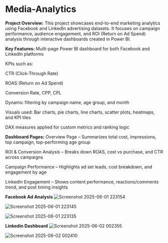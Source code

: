# Media-Analytics
**Project Overview:**
This project showcases end-to-end marketing analytics using Facebook and LinkedIn advertising datasets. It focuses on campaign performance, audience engagement, and ROI (Return on Ad Spend) analysis through interactive dashboards created in Power BI.

**Key Features:**
Multi-page Power BI dashboard for both Facebook and LinkedIn platforms

KPIs such as:

CTR (Click-Through Rate)

ROAS (Return on Ad Spend)

Conversion Rate, CPP, CPL

Dynamic filtering by campaign name, age group, and month

Visuals used: Bar charts, pie charts, line charts, scatter plots, heatmaps, and KPI tiles

DAX measures applied for custom metrics and ranking logic

**Dashboard Pages:**
Overview Page – Summarizes total cost, impressions, top campaign, top-performing age group

ROI & Conversion Analysis – Breaks down ROAS, cost vs purchase, and CTR across campaigns

Campaign Performance – Highlights ad set leads, cost breakdown, and engagement by age

LinkedIn Engagement – Shows content performance, reactions/comments trend, and post timing insights



**Facebook Ad Analysis**
![Screenshot 2025-06-01 223154](https://github.com/user-attachments/assets/e4e41d0a-ffe7-4a91-bc88-d5cf40ead01c)

![Screenshot 2025-06-01 223145](https://github.com/user-attachments/assets/24b9f9c1-829c-4fb0-9776-92fb7719bcb5)


![Screenshot 2025-06-01 223135](https://github.com/user-attachments/assets/30e4b643-4cc9-4384-ad29-10404d319f63)

**Linkedin Dashboard**
![Screenshot 2025-06-02 002355](https://github.com/user-attachments/assets/634ec8dd-d3f8-4aed-9ebb-9066f7a94927)

![Screenshot 2025-06-02 002410](https://github.com/user-attachments/assets/f8523961-44e0-4c44-af17-44c3702bbb2b)

